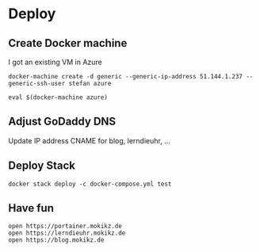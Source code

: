 # Deploy

## Create Docker machine

I got an existing VM in Azure

```
docker-machine create -d generic --generic-ip-address 51.144.1.237 --generic-ssh-user stefan azure
```

```
eval $(docker-machine azure)
```

## Adjust GoDaddy DNS

Update IP address
CNAME for blog, lerndieuhr, ...

## Deploy Stack

```
docker stack deploy -c docker-compose.yml test
```

## Have fun

```
open https://portainer.mokikz.de
open https://lerndieuhr.mokikz.de
open https://blog.mokikz.de
```

